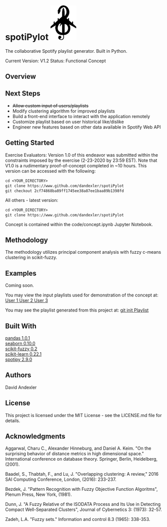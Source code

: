 # spotiPylot <img src="images/spotiPylot_github_small.png" width="82">
The collaborative Spotify playlist generator.
Built in Python.

Current Version: V1.2
Status: Functional Concept

## Overview

## Next Steps
<ul>
  <li> <strike> Allow custom input of users/playlists </strike> </li>
  <li> Modify clustering algorithm for improved playlists </li>
  <li> Build a front-end interface to interact with the application remotely </li>
  <li> Customize playlist based on user historical like/dislike </li>
  <li> Engineer new features based on other data available in Spotify Web API </li>
</ul>

## Getting Started
Exercise Evaluators:
Version 1.0 of this endeavor was submitted within the constraints imposed by the exercise (2-23-2020 by 23:59 EST). Note that V1.0 is a rudimentary proof-of-concept completed in ~10 hours. This version can be accessed with the following:

```
cd <YOUR_DIRECTORY>
git clone https://www.github.com/dandexler/spotiPylot
git checkout 2cf74868ba89ff1745ee38a87ee1baa89b1398fd
```
All others - latest version:
```
cd <YOUR_DIRECTORY>
git clone https://www.github.com/dandexler/spotiPylot
```
Concept is contained within the code/concept.ipynb Jupyter Notebook.

## Methodology
The methodology utilizes principal component analysis with fuzzy c-means clustering in scikit-fuzzy.

## Examples
Coming soon.

You may view the input playlists used for demonstration of the concept at:
<a href ="https://open.spotify.com/playlist/2V4jDbJJT7S575jdvrBuzV">User 1 </a>
<a href ="https://open.spotify.com/playlist/3gEikQyspYXdGwOdZwiFOj">User 2 </a>
<a href ="https://open.spotify.com/playlist/2I9p1xsjQGKljEviMQM5Lm">User 3 </a>

You may see the playlist generated from this project at:
<a href="https://open.spotify.com/playlist/4HQZWfYLja8sps8Gkk10EY">git init Playlist </a>

## Built With
<a href = "https://github.com/pandas-dev/pandas"> pandas 1.0.1 </a>
<br> <a href="https://github.com/mwaskom/seaborn"> seaborn 0.10.0 </a>
<br> <a href="https://github.com/scikit-fuzzy/scikit-fuzzy"> scikit-fuzzy 0.2 </a>
<br><a href = "https://github.com/scikit-learn/scikit-learn"> scikit-learn 0.22.1 </a>
<br><a href = "https://github.com/plamere/spotipy"> spotipy 2.9.0 </a>


## Authors
David Andexler

## License
This project is licensed under the MIT License - see the LICENSE.md file for details.

## Acknowledgments
Aggarwal, Charu C., Alexander Hinneburg, and Daniel A. Keim. "On the surprising behavior of distance metrics in high dimensional space." International conference on database theory. Springer, Berlin, Heidelberg, (2001).

Baadel, S., Thabtah, F., and Lu, J. "Overlapping clustering: A review," 2016 SAI Computing Conference, London, (2016): 233-237.

Bezdek, J. "Pattern Recognition with Fuzzy Objective Function Algoritms", Plenum Press, New York, (1981).

Dunn, J. "A Fuzzy Relative of the ISODATA Process and Its Use in Detecting Compact Well-Separated Clusters", Journal of Cybernetics 3: (1973): 32-57.

Zadeh, L.A. "Fuzzy sets." Information and control 8.3 (1965): 338-353.
